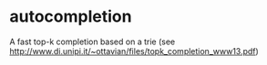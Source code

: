 autocompletion
==============

A fast top-k completion based on a trie (see http://www.di.unipi.it/~ottavian/files/topk_completion_www13.pdf)
